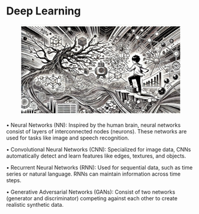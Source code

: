 # Deep Learning



<div align="left">

<figure><img src="../.gitbook/assets/image (1) (1) (1) (1) (1) (1) (1) (1) (1) (1) (1) (1).png" alt="" width="563"><figcaption></figcaption></figure>

</div>

• Neural Networks (NN): Inspired by the human brain, neural networks consist of layers of interconnected nodes (neurons). These networks are used for tasks like image and speech recognition.

• Convolutional Neural Networks (CNN): Specialized for image data, CNNs automatically detect and learn features like edges, textures, and objects.

• Recurrent Neural Networks (RNN): Used for sequential data, such as time series or natural language. RNNs can maintain information across time steps.

• Generative Adversarial Networks (GANs): Consist of two networks (generator and discriminator) competing against each other to create realistic synthetic data.

